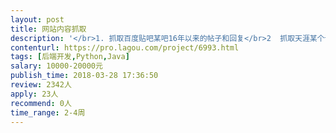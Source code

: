 ```yaml
---                
layout: post       
title: 网站内容抓取           
description: '</br>1. 抓取百度贴吧某吧16年以来的帖子和回复</br>2  抓取天涯某个论坛16年以来的帖子内容和回复</br>3. 觅健某个圈子2016年以来的帖子和回复</br></br>使用python或NodeJS或Java代码抓取，要求代码质量高，结构清晰，抓取到的数据完整，准确</br>'     
contenturl: https://pro.lagou.com/project/6993.html      
tags: [后端开发,Python,Java]            
salary: 10000-20000元          
publish_time: 2018-03-28 17:36:50         
review: 2342人                   
apply: 23人                   
recommend: 0人                   
time_range: 2-4周              
---                 
```

